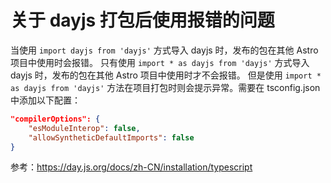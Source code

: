 # 关于 dayjs 打包后使用报错的问题

当使用 `import dayjs from 'dayjs'` 方式导入 dayjs 时，发布的包在其他 Astro 项目中使用时会报错。
只有使用 `import * as dayjs from 'dayjs'` 方式导入 dayjs 时，发布的包在其他 Astro 项目中使用时才不会报错。
但是使用 `import * as dayjs from 'dayjs'` 方法在项目打包时则会提示异常。需要在 tsconfig.json 中添加以下配置：

```json
"compilerOptions": {
	"esModuleInterop": false,
	"allowSyntheticDefaultImports": false
}
```

参考：https://day.js.org/docs/zh-CN/installation/typescript
